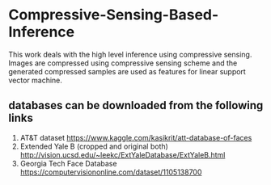 # Compressive-Sensing-Based-Inference
This work deals with the high level inference using compressive sensing. Images are compressed using compressive sensing scheme and the generated compressed samples are used as features for linear support vector machine. 
## databases can be downloaded from the following links
1. AT&T dataset https://www.kaggle.com/kasikrit/att-database-of-faces
2. Extended Yale B (cropped and original both) http://vision.ucsd.edu/~leekc/ExtYaleDatabase/ExtYaleB.html
3. Georgia Tech Face Database https://computervisiononline.com/dataset/1105138700
